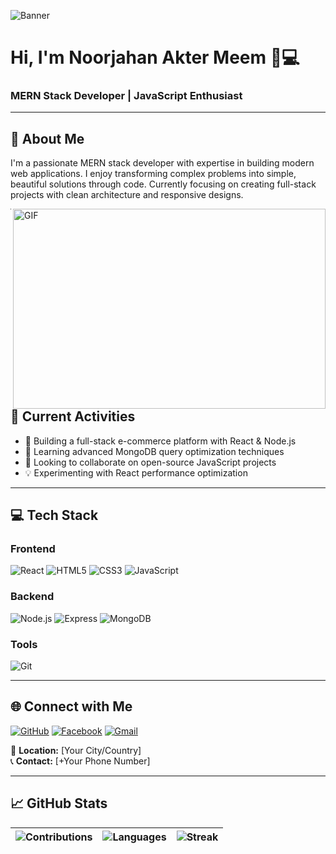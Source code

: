 ![Banner](https://raw.githubusercontent.com/noorjahan220/noorjahan220/main/banner.png) <!-- Upload your banner -->

# Hi, I'm Noorjahan Akter Meem 👩💻 
### MERN Stack Developer | JavaScript Enthusiast

---

## 🌟 About Me
<div><P>I'm a passionate MERN stack developer with expertise in building modern web applications. I enjoy transforming complex problems into simple, beautiful solutions through code. Currently focusing on creating full-stack projects with clean architecture and responsive designs.</P>
<img align="right" alt="GIF" src="https://raw.githubusercontent.com/lauragift21/lauragift21/refs/heads/master/code.gif" width="500" height="320" /></div>

---

## 🚀 Current Activities
- 🔭 Building a full-stack e-commerce platform with React & Node.js
- 🌱 Learning advanced MongoDB query optimization techniques
- 👯 Looking to collaborate on open-source JavaScript projects
- 💡 Experimenting with React performance optimization

---

## 💻 Tech Stack

### Frontend
![React](https://img.shields.io/badge/React-61DAFB?logo=react&logoColor=black)
![HTML5](https://img.shields.io/badge/HTML5-E34F26?logo=html5&logoColor=white)
![CSS3](https://img.shields.io/badge/CSS3-1572B6?logo=css3)
![JavaScript](https://img.shields.io/badge/JavaScript-F7DF1E?logo=javascript&logoColor=black)

### Backend
![Node.js](https://img.shields.io/badge/Node.js-339933?logo=nodedotjs)
![Express](https://img.shields.io/badge/Express-000000?logo=express)
![MongoDB](https://img.shields.io/badge/MongoDB-47A248?logo=mongodb)

### Tools
![Git](https://img.shields.io/badge/Git-F05032?logo=git)

---

## 🌐 Connect with Me
[![GitHub](https://img.shields.io/badge/GitHub-181717?logo=github)](https://github.com/noorjahan220)
[![Facebook](https://img.shields.io/badge/Facebook-1877F2?logo=facebook)](https://facebook.com/noorjahan.akter.251879)
[![Gmail](https://img.shields.io/badge/Gmail-D14836?logo=gmail)](mailto:youremail@domain.com) <!-- Add your email -->

📍 **Location:** [Your City/Country]  
📞 **Contact:** [+Your Phone Number]

---

## 📈 GitHub Stats

| ![Contributions](https://github-readme-stats.vercel.app/api?username=noorjahan220&show_icons=true&theme=radical) | ![Languages](https://github-readme-stats.vercel.app/api/top-langs/?username=noorjahan220&layout=compact&theme=radical) | ![Streak](https://streak-stats.demolab.com?user=noorjahan220&theme=radical) |
|------------------------------------------------------------------------------------------------------------------|------------------------------------------------------------------------------------------------------------------------|-----------------------------------------------------------------------------|
